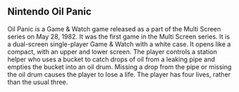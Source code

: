 ## Nintendo Oil Panic

Oil Panic is a Game & Watch game released as a part of the Multi Screen series on May 28, 1982. It was the first game in the Multi Screen series. It is a dual-screen single-player Game & Watch with a white case. It opens like a compact, with an upper and lower screen.
The player controls a station helper who uses a bucket to catch drops of oil from a leaking pipe and empties the bucket into an oil drum. Missing a drop from the pipe or missing the oil drum causes the player to lose a life. The player has four lives, rather than the usual three.
